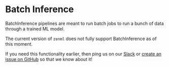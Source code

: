 # Batch Inference

BatchInference pipelines are meant to run batch jobs to run a bunch of data through a trained ML model.

The current version of `zenml` does not fully support BatchInference as of this moment.

If you need this functionality earlier, then ping us on our [Slack](https://zenml.io/slack-invite) or [create an issue on GitHub](https://https://github.com/maiot-io/zenml) so that we know about it!

